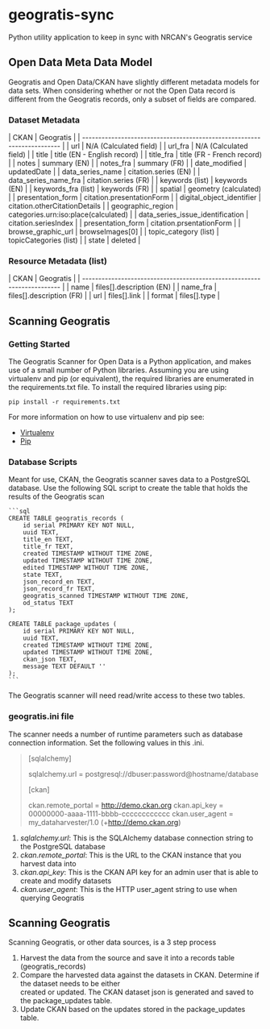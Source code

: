 # geogratis-sync

Python utility application to keep in sync with NRCAN's Geogratis service

## Open Data Meta Data Model

Geogratis and Open Data/CKAN have slightly different metadata models for data sets. When considering
whether or not the Open Data record is different from the Geogratis records, only a subset of fields are
compared.


### Dataset Metadata

| CKAN                             | Geogratis                            |
| ----------------------------------------------------------------------- |
| url                              | N/A (Calculated field)               |
| url_fra                          | N/A (Calculated field)               |
| title                            | title (EN - English record)          |
| title_fra                        | title (FR - French record)           |
| notes                            | summary (EN)                         |
| notes_fra                        | summary (FR)                         |
| date_modified                    | updatedDate                          |
| data_series_name                 | citation.series (EN)                 |
| data_series_name_fra             | citation.series (FR)                 |
| keywords (list)                  | keywords (EN)                        |
| keywords_fra (list)              | keywords (FR)                        |
| spatial                          | geometry (calculated)                |
| presentation_form                | citation.presentationForm            |
| digital_object_identifier        | citation.otherCitationDetails        |
| geographic_region                | categories.urn:iso:place(calculated) |
| data_series_issue_identification | citation.seriesIndex                 |
| presentation_form                | citation.prsentationForm             |
| browse_graphic_url               | browseImages[0]                      |
| topic_category (list)            | topicCategories (list)               |
| state                            | deleted                              |


### Resource Metadata (list)

| CKAN                             | Geogratis                            |
| ----------------------------------------------------------------------- |
| name                             | files[].description (EN)             |
| name_fra                         | files[].description (FR)             |
| url                              | files[].link                         |
| format                           | files[].type                         |

## Scanning Geogratis

### Getting Started

The Geogratis Scanner for Open Data is a Python application, and makes use of a small number of Python libraries.
Assuming you are using virtualenv and pip (or equivalent), the required libraries are enumerated in the requirements.txt
file. To install the required libraries using pip:

```pip install -r requirements.txt```

For more information on how to use virtualenv and pip see:

* [Virtualenv](http://virtualenv.readthedocs.org/en/latest/)
* [Pip](http://pip.readthedocs.org/en/latest/user_guide.html)



### Database Scripts

Meant for use, CKAN, the Geogratis scanner saves data to a PostgreSQL database. 
Use the following SQL script to create the table that holds the results of the Geogratis scan

    ```sql
    CREATE TABLE geogratis_records (
        id serial PRIMARY KEY NOT NULL,
        uuid TEXT,
        title_en TEXT,
        title_fr TEXT,
        created TIMESTAMP WITHOUT TIME ZONE,
        updated TIMESTAMP WITHOUT TIME ZONE,
        edited TIMESTAMP WITHOUT TIME ZONE,
        state TEXT,
        json_record_en TEXT,
        json_record_fr TEXT,
        geogratis_scanned TIMESTAMP WITHOUT TIME ZONE,
        od_status TEXT
    );
    
    CREATE TABLE package_updates (
        id serial PRIMARY KEY NOT NULL,
        uuid TEXT,
        created TIMESTAMP WITHOUT TIME ZONE,
        updated TIMESTAMP WITHOUT TIME ZONE,
        ckan_json TEXT,
        message TEXT DEFAULT ''
    );
    ```

The Geogratis scanner will need read/write access to these two tables.

### geogratis.ini file

The scanner needs a number of runtime parameters such as database connection information. Set the
following values in this .ini.

> [sqlalchemy]
> 
> sqlalchemy.url = postgresql://dbuser:password@hostname/database
>
> [ckan]
> 
> ckan.remote_portal = http://demo.ckan.org
> ckan.api_key = 00000000-aaaa-1111-bbbb-cccccccccccc
> ckan.user_agent = my_dataharvester/1.0 (+http://demo.ckan.org)

1. *sqlalchemy.url*: This is the SQLAlchemy database connection string to the PostgreSQL database
2. *ckan.remote_portal*: This is the URL to the CKAN instance that you harvest data into
3. *ckan.api_key*: This is the CKAN API key for an admin user that is able to create and modify datasets
4. *ckan.user_agent*: This is the HTTP user_agent string to use when querying Geogratis

## Scanning Geogratis

Scanning Geogratis, or other data sources, is a 3 step process
1. Harvest the data from the source and save it into a records table (geogratis_records)
2. Compare the harvested data against the datasets in CKAN. Determine if the dataset needs to be either  
created or updated. The CKAN dataset json is generated and saved to the package_updates table.
3. Update CKAN based on the updates stored in the package_updates table. 
